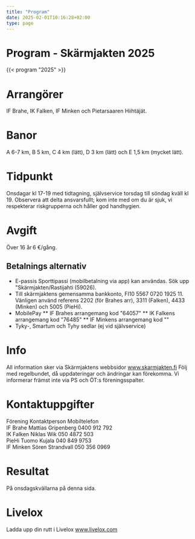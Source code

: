 ```yaml
---
title: "Program"
date: 2025-02-01T10:16:28+02:00
type: page
---
```


# Program - Skärmjakten 2025
   

{{< program "2025" >}}


# Arrangörer

IF Brahe, IK Falken, IF Minken och Pietarsaaren Hiihtäjät.

# Banor

A 6-7 km, B 5 km, C 4 km (lätt), D 3 km (lätt) och E 1,5 km (mycket lätt).

# Tidpunkt 

Onsdagar kl 17-19 med tidtagning, självservice torsdag till söndag kväll kl 19. Observera att delta ansvarsfullt; kom inte med om du är sjuk, vi respekterar riskgrupperna och håller god handhygien.

# Avgift 

Över 16 år 6 €/gång. 

## Betalnings alternativ

* E-passis Sporttipassi  (mobilbetalning via app) kan användas. Sök upp "Skärmjakten/Rastijahti (59026).
* Till skärmjaktens gemensamma bankkonto, FI10 5567 0720 1925 11. Vänligen använd referens 2202 (för Brahes arr), 3311 (Falken), 4433 (Minken) och 5005 (PieHi).
* MobilePay
  ** IF Brahes arrangemang kod "64057"
  ** IK Falkens arrangemang kod "76485"
  ** IF Minkens arrangemang kod ""
* Tyky-, Smartum och Tyhy sedlar (ej vid självservice)

# Info 

All information sker via Skärmjaktens webbsidor www.skarmjakten.fi 
Följ med regelbundet, då uppdateringar och ändringar kan förekomma. 
Vi informerar främst inte via PS och ÖT:s föreningsspalter. 

# Kontaktuppgifter

Förening    Kontaktperson       Mobiltelefon  
IF Brahe    Mattias Gripenberg  0400 912 792  
IK Falken   Niklas Wik          050 4872 503  
PieHi       Tuomo Kujala        040 849 9753  
IF Minken   Sören Strandvall    050 356 0969  

# Resultat
På onsdagskvällarna på denna sida.

# Livelox
Ladda upp din rutt i Livelox www.livelox.com
